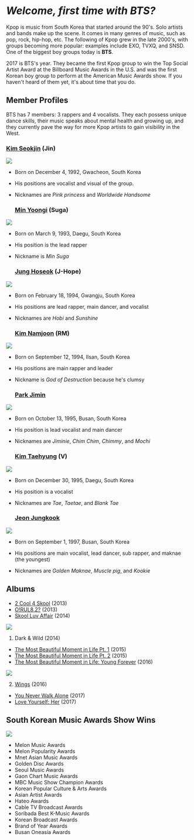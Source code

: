# _Welcome, first time with BTS?_

Kpop is music from South Korea that started around the 90's. Solo artists and bands make up the scene. It comes in many genres of music, such as pop, rock, hip-hop, etc. The following of Kpop grew in the late 2000's, with groups becoming more popular: examples include EXO, TVXQ, and SNSD. One of the biggest boy groups today is **BTS**.

2017 is BTS's year. They became the first Kpop group to win the Top Social Artist Award at the Billboard Music Awards in the U.S. and was the first Korean boy group to perform at the American Music Awards show. If you haven't heard of them yet, it's about time that you do.

## Member Profiles

BTS has 7 members: 3 rappers and 4 vocalists. They each possess unique dance skills, their music speaks about mental health and growing up, and they currently pave the way for more Kpop artists to gain visibility in the West.


  ### [Kim Seokjin](https://github.com/lilyandirene/BangtanBoys.github.io/wiki/Kim-Seokjin) **(Jin)**
![](https://github.com/lilyandirene/BangtanBoys.github.io/blob/master/jin%202.jpg)
      
- Born on December 4, 1992, Gwacheon, South Korea
      
- His positions are vocalist and visual of the group. 
      
- Nicknames are _Pink princess_ and _Worldwide Handsome_
      
  ### [Min Yoongi](https://github.com/lilyandirene/BangtanBoys.github.io/wiki/Min-Yoongi) **(Suga)**
![](https://github.com/lilyandirene/BangtanBoys.github.io/blob/master/salt%202.png)
  
- Born on March 9, 1993, Daegu, South Korea
      
- His position is the lead rapper
      
- Nickname is _Min Suga_
      
  ### [Jung Hoseok](https://github.com/lilyandirene/BangtanBoys.github.io/wiki/Jung-Hoseok) **(J-Hope)**
![](https://github.com/lilyandirene/BangtanBoys.github.io/blob/master/jhope%202.jpg)
  
- Born on February 18, 1994, Gwangju, South Korea
      
- His positions are lead rapper, main dancer, and vocalist
      
- Nicknames are _Hobi_ and _Sunshine_ 
  
  ### [Kim Namjoon](https://github.com/lilyandirene/BangtanBoys.github.io/wiki/Kim-Namjoon) **(RM)**
![](https://github.com/lilyandirene/BangtanBoys.github.io/blob/master/rm%202.jpg)
  
- Born on September 12, 1994, Ilsan, South Korea
      
- His positions are main rapper and leader
      
- Nickname is _God of Destruction_ because he's clumsy
  
  ### [Park Jimin](https://github.com/lilyandirene/BangtanBoys.github.io/wiki/Park-Jimin)
![](https://github.com/lilyandirene/BangtanBoys.github.io/blob/master/jm%202.jpg)  

- Born on October 13, 1995, Busan, South Korea
      
- His position is lead vocalist and main dancer
      
- Nicknames are _Jiminie_, _Chim Chim_, _Chimmy_, and _Mochi_ 
  
  ### [Kim Taehyung](https://github.com/lilyandirene/BangtanBoys.github.io/wiki/Kim-Taehyung) **(V)**
![](https://github.com/lilyandirene/BangtanBoys.github.io/blob/master/v.jpg)
  
- Born on December 30, 1995, Daegu, South Korea
      
- His position is a vocalist
      
- Nicknames are _Tae_, _Taetae_, and _Blank Tae_ 
  
  ### [Jeon Jungkook](https://github.com/lilyandirene/BangtanBoys.github.io/wiki/Jeon-Jungkook)
![](https://github.com/lilyandirene/BangtanBoys.github.io/blob/master/DJFE0WjUIAAr2wk.jpg)
  
- Born on September 1, 1997, Busan, South Korea
      
- His positions are main vocalist, lead dancer, sub rapper, and maknae (the youngest)
      
- Nicknames are _Golden Maknae_, _Muscle pig_, and _Kookie_
   
  
## Albums

- [2 Cool 4 Skool](https://github.com/lilyandirene/BangtanBoys.github.io/wiki/2-Cool-4-Skool-(2013)) (2013)
- [O!RUL8,2?](https://github.com/lilyandirene/BangtanBoys.github.io/wiki/O!RUL8,2%3F-(2013)) (2013)
- [Skool Luv Affair](https://github.com/lilyandirene/BangtanBoys.github.io/wiki/Skool-Luv-Affair-(2014)) (2014)

![](https://github.com/lilyandirene/BangtanBoys.github.io/blob/master/edgy.jpg)
1. Dark & Wild (2014)
- [The Most Beautiful Moment in Life Pt. 1](https://github.com/lilyandirene/BangtanBoys.github.io/wiki/The-Most-Beautiful-Moment-in-Life-Pt.-1-(2015)) (2015)
- [The Most Beautiful Moment in Life Pt. 2](https://github.com/lilyandirene/BangtanBoys.github.io/wiki/The-Most-Beautiful-Moment-In-Life-Pt.-2-(2015)) (2015)
- [The Most Beautiful Moment in Life: Young Forever](https://github.com/lilyandirene/BangtanBoys.github.io/wiki/The-Most-Beautiful-Moment-in-Life:-Young-Forever-(2016)) (2016)

![](https://github.com/lilyandirene/BangtanBoys.github.io/blob/master/wings.jpg)

2. [Wings](https://github.com/lilyandirene/BangtanBoys.github.io/wiki/Wings-(2016)) (2016)
- [You Never Walk Alone](https://github.com/lilyandirene/BangtanBoys.github.io/wiki/You-Never-Walk-Alone-(2017)) (2017)
- [Love Yourself: Her](https://github.com/lilyandirene/BangtanBoys.github.io/wiki/Love-Yourself:-Her-(2017)) (2017)

## South Korean Music Awards Show Wins
![](https://github.com/lilyandirene/BangtanBoys.github.io/blob/master/chink%202.jpg)
- Melon Music Awards
- Melon Popularity Awards
- Mnet Asian Music Awards
- Golden Disc Awards
- Seoul Music Awards
- Gaon Chart Music Awards
- MBC Music Show Champion Awards
- Korean Popular Culture & Arts Awards
- Asian Artist Awards
- Hateo Awards
- Cable TV Broadcast Awards
- Soribada Best K-Music Awards
- Korean Broadcast Awards
- Brand of Year Awards
- Busan Oneasia Awards
